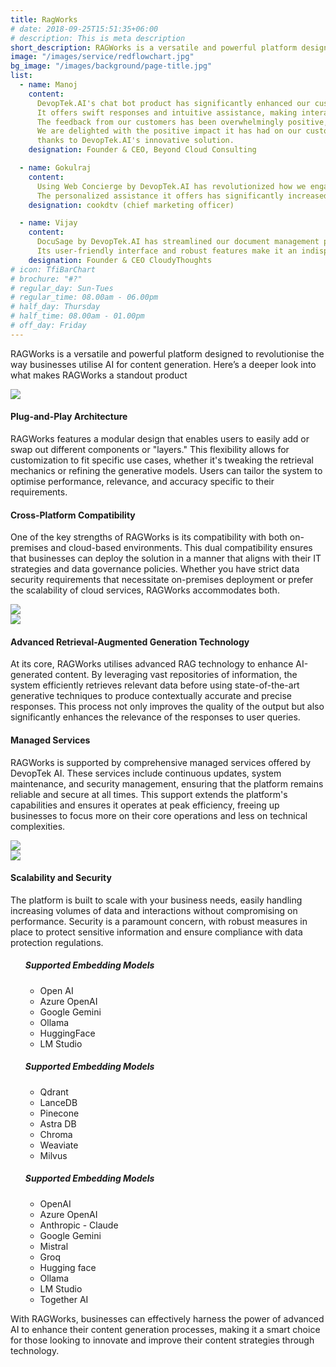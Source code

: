 ```yaml
---
title: RagWorks
# date: 2018-09-25T15:51:35+06:00
# description: This is meta description
short_description: RAGWorks is a versatile and powerful platform designed to revolutionise the way businesses utilise AI for content generation. Here’s a deeper look into what makes RAGWorks a standout product
image: "/images/service/redflowchart.jpg"
bg_image: "/images/background/page-title.jpg"
list:
  - name: Manoj
    content:
      DevopTek.AI's chat bot product has significantly enhanced our customer support system.
      It offers swift responses and intuitive assistance, making interactions seamless for our clients.
      The feedback from our customers has been overwhelmingly positive, praising the bot's efficiency and effectiveness.
      We are delighted with the positive impact it has had on our customer experience,
      thanks to DevopTek.AI's innovative solution.
    designation: Founder & CEO, Beyond Cloud Consulting

  - name: Gokulraj
    content:
      Using Web Concierge by DevopTek.AI has revolutionized how we engage with our website visitors.
      The personalized assistance it offers has significantly increased our conversion rates. Highly recommended
    designation: cookdtv (chief marketing officer)

  - name: Vijay
    content:
      DocuSage by DevopTek.AI has streamlined our document management process, saving us time and effort.
      Its user-friendly interface and robust features make it an indispensable tool for our organization.
    designation: Founder & CEO CloudyThoughts
# icon: TfiBarChart
# brochure: "#?"
# regular_day: Sun-Tues
# regular_time: 08.00am - 06.00pm
# half_day: Thursday
# half_time: 08.00am - 01.00pm
# off_day: Friday
---
```


RAGWorks is a versatile and powerful platform designed to revolutionise the way businesses utilise AI for content generation. Here’s a deeper look into what makes RAGWorks a standout product

<section>
<div class="container overlay-content">
<div class="row">
<div class="lg:col-6 ml-auto h-3/6">
   <img class="w-full object-cover rounded-lg h-3/6" src="/images/service/service-1.jpg" />
</div>
<div class="lg:col-6 mr-auto grid place-content-center">

#### Plug-and-Play Architecture

RAGWorks features a modular design that enables users to easily add or swap out different components or "layers." This flexibility allows for customization to fit specific use cases, whether it's tweaking the retrieval mechanics or refining the generative models. Users can tailor the system to optimise performance, relevance, and accuracy specific to their requirements.

</div>
</div>
</div>
</section>

<section>
<div class="container overlay-content">
<div class="row">

<div class="lg:col-6 mr-auto grid place-content-center">

#### Cross-Platform Compatibility

One of the key strengths of RAGWorks is its compatibility with both on-premises and cloud-based environments. This dual compatibility ensures that businesses can deploy the solution in a manner that aligns with their IT strategies and data governance policies. Whether you have strict data security requirements that necessitate on-premises deployment or prefer the scalability of cloud services, RAGWorks accommodates both.

</div>

<div class="lg:col-6 ml-auto h-3/6">
   <img class="w-full object-cover rounded-lg h-3/6" src="/images/service/service-2.jpg" />
</div>

</div>
</div>
</section>
<section>
<div class="container overlay-content">
<div class="row">
<div class="lg:col-6 ml-auto h-3/6">
   <img class="w-full object-cover rounded-lg h-3/6" src="/images/service/service-4.jpg" />
</div>
<div class="lg:col-6 mr-auto grid place-content-center">

#### Advanced Retrieval-Augmented Generation Technology

At its core, RAGWorks utilises advanced RAG technology to enhance AI-generated content. By leveraging vast repositories of information, the system efficiently retrieves relevant data before using state-of-the-art generative techniques to produce contextually accurate and precise responses. This process not only improves the quality of the output but also significantly enhances the relevance of the responses to user queries.

</div>
</div>
</div>
</section>

<section>


<section>
<div class="container overlay-content">
<div class="row">

<div class="lg:col-6 mr-auto grid place-content-center">

#### Managed Services

RAGWorks is supported by comprehensive managed services offered by DevopTek AI. These services include continuous updates, system maintenance, and security management, ensuring that the platform remains reliable and secure at all times. This support extends the platform's capabilities and ensures it operates at peak efficiency, freeing up businesses to focus more on their core operations and less on technical complexities.

</div>

<div class="lg:col-6 ml-auto h-3/6">
   <img class="w-full object-cover rounded-lg h-3/6" src="/images/service/service-5.jpg" />
</div>

</div>
</div>
</section>

<section>
<div class="container overlay-content">
<div class="row">
<div class="lg:col-6 ml-auto h-3/6">
   <img class="w-full object-cover rounded-lg h-3/6" src="/images/service/service-6.jpg" />
</div>
<div class="lg:col-6 mr-auto grid place-content-center">

#### Scalability and Security

The platform is built to scale with your business needs, easily handling increasing volumes of data and interactions without compromising on performance. Security is a paramount concern, with robust measures in place to protect sensitive information and ensure compliance with data protection regulations.

</div>
</div>
</div>
</section>

<section>


<style>
.content .list-content {
    padding-left: 2.5rem !important;
}

</style>

 <div class="md:flex grid justify-between pt-3" >

<ul class="list-content p-10 my-4 rounded-lg shadow-xl">

##### Supported Embedding Models

- Open AI
- Azure OpenAI
- Google Gemini
- Ollama
- HuggingFace
- LM Studio

</ul>

<ul class="list-content p-10 my-4 rounded-lg shadow-xl">

##### Supported Embedding Models

- Qdrant
- LanceDB
- Pinecone
- Astra DB
- Chroma
- Weaviate
- Milvus

</ul>

<ul class="list-content p-10 my-4 rounded-lg shadow-xl" >

##### Supported Embedding Models

- OpenAI
- Azure OpenAI
- Anthropic - Claude
- Google Gemini
- Mistral
- Groq
- Hugging face
- Ollama
- LM Studio
- Together AI

</ul>

  </div>

With RAGWorks, businesses can effectively harness the power of advanced AI to enhance their content generation processes, making it a smart choice for those looking to innovate and improve their content strategies through technology.

